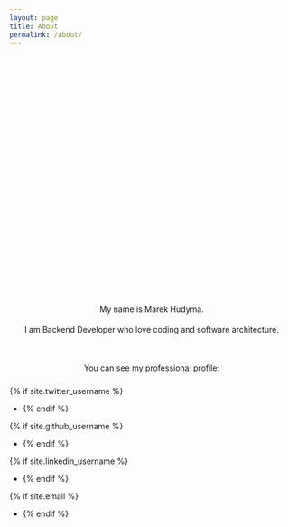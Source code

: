 ```yaml
---
layout: page
title: About
permalink: /about/
---
```


<style type="text/css">
    .image {
        border-radius: 50%;
        overflow: hidden;
        background: transparent url('/assets/about/5b94db56.jpg') no-repeat 50% 50%;
        width: 400px;
        height: 400px;
        background-size: cover;
        margin-bottom: 32px
    }
    .profile {
        line-height: 36px;
        display: flex;
        align-items: center;
        flex-direction: column
    }
    .info {
        margin-top: 32px
    }
    .profile + ul {
        display: flex;
        list-style-type: none;
        justify-content: center;
        margin: 16px 0 0 0 !important;
        padding: 0 !important;
    }
    .profile + ul a {
        background-image: none !important
    }
    .profile + ul .icon {
        width: 70px;
        height: 70px;
        margin: 0 8px;
        fill: #999 !important
    }
    .profile + ul .icon:hover {
        fill: #777 !important
    }
</style>

<div class="profile">
    <div class="image"></div>
    <div>My name is Marek Hudyma.</div>
    <div>I am Backend Developer who love coding and software architecture.</div>
    <div class="info">You can see my professional profile: </div>
</div>

{% if site.twitter_username %}
+ <a href="http://www.twitter.com/{{ site.twitter_username }}" target="_blank"><span data-icon="ei-sc-twitter" data-size="s"></span></a>
{% endif %}

{% if site.github_username %}
+ <a href="http://www.github.com/{{ site.github_username }}" target="_blank"><span data-icon="ei-sc-github" data-size="s"></span></a>
{% endif %}

{% if site.linkedin_username %}
+ <a href="https://www.linkedin.com/in/{{ site.linkedin_username }}" target="_blank"><span data-icon="ei-sc-linkedin" data-size="s"></span></a>
{% endif %}

{% if site.email %}
+ <a href="mailto:{{ site.email }}" target="_blank"><span data-icon="ei-envelope" data-size="s"></span></a>
{% endif %}

